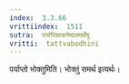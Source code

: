 ```yaml
---
index:  3.3.66
vrittiindex:  1511
sutra:  पर्याप्तिवचनेष्वलमर्थेषु
vritti:  tattvabodhini 
---
```


पर्याप्तो भोक्तुमिति। भोक्तुं समर्थ इत्यर्थः। 

